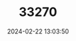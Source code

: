 ---
title: "33270"
category: "Pterocymbium beccarii"
draft: false
date: 2024-02-22 13:03:50
languages:
  Papuan (Other): ["Amberoi"]
  Indonesian: ["Papita"]
  Thai: ["Po-ikeng"]
  Malay: ["Taluto"]
---